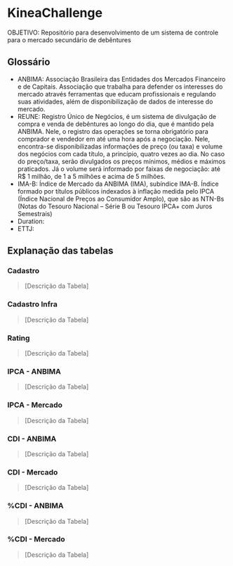 # KineaChallenge
OBJETIVO: Repositório para desenvolvimento de um sistema de controle para o mercado secundário de debêntures

## Glossário
- ANBIMA: Associação Brasileira das Entidades dos Mercados Financeiro e de Capitais. Associação que trabalha para defender os interesses do mercado através ferramentas que educam profissionais e regulando suas atividades, além de disponibilização de dados de interesse do mercado.
- REUNE: Registro Único de Negócios, é um sistema de divulgação de compra e venda de debêntures ao longo do dia, que é mantido pela ANBIMA. Nele, o registro das operações se torna obrigatório para comprador e vendedor em até uma hora após a negociação. Nele, encontra-se disponibilizadas informações de preço (ou taxa) e volume dos negócios com cada título, a princípio, quatro vezes ao dia. No caso do preço/taxa, serão divulgados os preços mínimos, médios e máximos praticados. Já o volume será informado por faixas de negociação: até R$ 1 milhão, de 1 a 5 milhões e acima de 5 milhões.
- IMA-B: Índice de Mercado da ANBIMA (IMA), subíndice IMA-B. Índice formado por títulos públicos indexados à inflação medida pelo IPCA (Índice Nacional de Preços ao Consumidor Amplo), que são as NTN-Bs (Notas do Tesouro Nacional – Série B ou Tesouro IPCA+ com Juros Semestrais)
- Duration:
- ETTJ:

## Explanação das tabelas

### Cadastro
> [Descrição da Tabela]
### Cadastro Infra
> [Descrição da Tabela]
### Rating
> [Descrição da Tabela]
### IPCA - ANBIMA
> [Descrição da Tabela]
### IPCA - Mercado
> [Descrição da Tabela]
### CDI - ANBIMA
> [Descrição da Tabela]
### CDI - Mercado
> [Descrição da Tabela]
### %CDI - ANBIMA
> [Descrição da Tabela]
### %CDI - Mercado
> [Descrição da Tabela]
